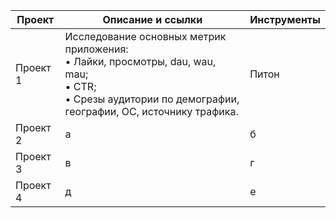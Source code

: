 | Проект         | Описание и ссылки                                                                                                                                               | Инструменты          |
|--------------------|---------------------------------------------------------------------------------------------------------------------------------------------------------|----------------------|
| Проект 1| Исследование основных метрик приложения:<br/>&bull; Лайки, просмотры, dau, wau, mau;<br/>&bull; CTR;<br/>&bull; Срезы аудитории по демографии, географии, ОС, источнику трафика. |  Питон                  |
| Проект 2                | а                                                                                                                                                 | б       |
| Проект 3      | в                                                                                                                                           | г     |
| Проект 4    |д                                                                                                                                           | е |

